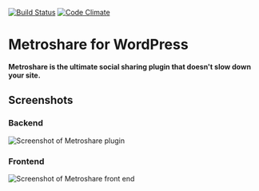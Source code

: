 [![Build Status](https://travis-ci.org/soderlind/metro-share.svg?branch=master)](https://travis-ci.org/soderlind/metro-share) [![Code Climate](https://codeclimate.com/github/soderlind/metro-share/badges/gpa.svg)](https://codeclimate.com/github/soderlind/metro-share)
# Metroshare for WordPress

**Metroshare is the ultimate social sharing plugin that doesn't slow down your site.**

## Screenshots

### Backend

![Screenshot of Metroshare plugin](https://raw.github.com/kasparsd/metro-share/master/screenshot-1.png)

### Frontend

![Screenshot of Metroshare front end](https://raw.github.com/kasparsd/metro-share/master/screenshot-2.png)
